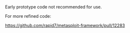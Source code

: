 Early prototype code not recommended for use.

For more refined code:

https://github.com/rapid7/metasploit-framework/pull/12283

